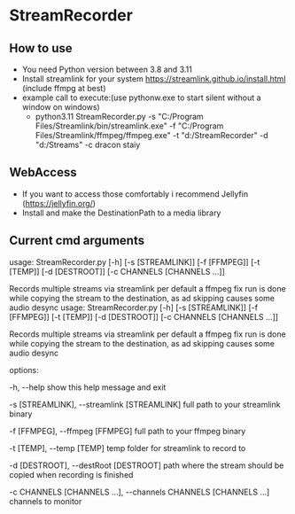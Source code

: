 # StreamRecorder

## How to use
- You need Python version between 3.8 and 3.11 
- Install streamlink for your system https://streamlink.github.io/install.html (include ffmpg at best)
- example call to execute:(use pythonw.exe to start silent without a window on windows)
  - python3.11 StreamRecorder.py -s "C:/Program Files/Streamlink/bin/streamlink.exe" -f "C:/Program Files/Streamlink/ffmpeg/ffmpeg.exe" -t "d:/StreamRecorder" -d "d:/Streams" -c dracon staiy 

## WebAccess
- If you want to access those comfortably i recommend Jellyfin (https://jellyfin.org/)
- Install and make the DestinationPath to a media library

## Current cmd arguments
usage: StreamRecorder.py [-h] [-s [STREAMLINK]] [-f [FFMPEG]] [-t [TEMP]] [-d [DESTROOT]] [-c CHANNELS [CHANNELS ...]]

Records multiple streams via streamlink per default a ffmpeg fix run is done while copying the stream to the destination, as ad skipping causes some audio desync
usage: StreamRecorder.py [-h] [-s [STREAMLINK]] [-f [FFMPEG]] [-t [TEMP]] [-d [DESTROOT]] [-c CHANNELS [CHANNELS ...]]

Records multiple streams via streamlink per default a ffmpeg fix run is done while copying the stream to the destination, as ad skipping causes some audio desync

options:

  -h, --help            show this help message and exit
  
  -s [STREAMLINK], --streamlink [STREAMLINK]
                        full path to your streamlink binary
						
  -f [FFMPEG], --ffmpeg [FFMPEG]
                        full path to your ffmpeg binary
						
  -t [TEMP], --temp [TEMP]
                        temp folder for streamlink to record to
						
  -d [DESTROOT], --destRoot [DESTROOT]
                        path where the stream should be copied when recording is finished
						
  -c CHANNELS [CHANNELS ...], --channels CHANNELS [CHANNELS ...]
                        channels to monitor

